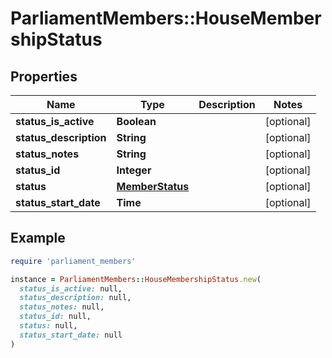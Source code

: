 # ParliamentMembers::HouseMembershipStatus

## Properties

| Name | Type | Description | Notes |
| ---- | ---- | ----------- | ----- |
| **status_is_active** | **Boolean** |  | [optional] |
| **status_description** | **String** |  | [optional] |
| **status_notes** | **String** |  | [optional] |
| **status_id** | **Integer** |  | [optional] |
| **status** | [**MemberStatus**](MemberStatus.md) |  | [optional] |
| **status_start_date** | **Time** |  | [optional] |

## Example

```ruby
require 'parliament_members'

instance = ParliamentMembers::HouseMembershipStatus.new(
  status_is_active: null,
  status_description: null,
  status_notes: null,
  status_id: null,
  status: null,
  status_start_date: null
)
```


